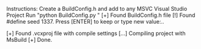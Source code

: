 Instructions:
Create a BuildConfig.h and add to any MSVC Visual Studio Project 
Run "python BuildConfig.py <Project-Path>"
[+] Found BuildConfig.h file
[!] Found #define seed 1337. Press [ENTER] to keep or type new value:..

[+] Found .vcxproj file with compile settings
[...] Compiling project with MsBuild
[+] Done.
